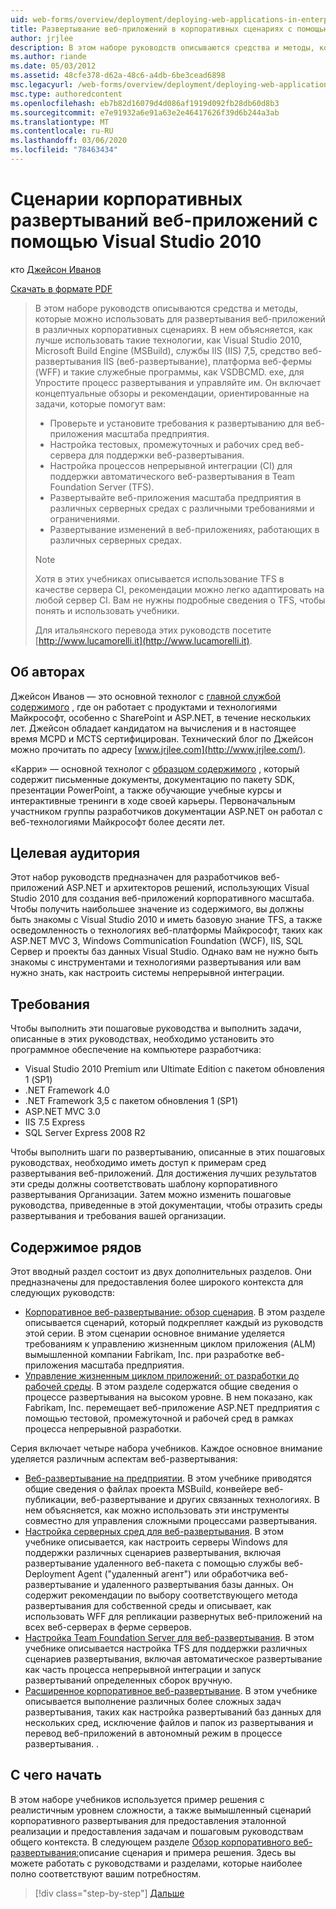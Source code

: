 ```yaml
---
uid: web-forms/overview/deployment/deploying-web-applications-in-enterprise-scenarios/deploying-web-applications-in-enterprise-scenarios
title: Развертывание веб-приложений в корпоративных сценариях с помощью Visual Studio 2010 | Документация Майкрософт
author: jrjlee
description: В этом наборе руководств описываются средства и методы, которые можно использовать для развертывания веб-приложений в различных корпоративных сценариях. В нем объясняется, как лучше использовать...
ms.author: riande
ms.date: 05/03/2012
ms.assetid: 48cfe378-d62a-48c6-a4db-6be3cead6898
msc.legacyurl: /web-forms/overview/deployment/deploying-web-applications-in-enterprise-scenarios/deploying-web-applications-in-enterprise-scenarios
msc.type: authoredcontent
ms.openlocfilehash: eb7b82d16079d4d086af1919d092fb28db60d8b3
ms.sourcegitcommit: e7e91932a6e91a63e2e46417626f39d6b244a3ab
ms.translationtype: MT
ms.contentlocale: ru-RU
ms.lasthandoff: 03/06/2020
ms.locfileid: "78463434"
---
```

# <a name="deploying-web-applications-in-enterprise-scenarios-using-visual-studio-2010"></a>Сценарии корпоративных развертываний веб-приложений с помощью Visual Studio 2010

кто [Джейсон Иванов](https://github.com/jrjlee)

[Скачать в формате PDF](https://msdnshared.blob.core.windows.net/media/MSDNBlogsFS/prod.evol.blogs.msdn.com/CommunityServer.Blogs.Components.WeblogFiles/00/00/00/63/56/8130.DeployingWebAppsInEnterpriseScenarios.pdf)

> В этом наборе руководств описываются средства и методы, которые можно использовать для развертывания веб-приложений в различных корпоративных сценариях. В нем объясняется, как лучше использовать такие технологии, как Visual Studio 2010, Microsoft Build Engine (MSBuild), службы IIS (IIS) 7,5, средство веб-развертывания IIS (веб-развертывание), платформа веб-фермы (WFF) и такие служебные программы, как VSDBCMD. exe, для Упростите процесс развертывания и управляйте им. Он включает концептуальные обзоры и рекомендации, ориентированные на задачи, которые помогут вам:
> 
> - Проверьте и установите требования к развертыванию для веб-приложения масштаба предприятия.
> - Настройка тестовых, промежуточных и рабочих сред веб-сервера для поддержки веб-развертывания.
> - Настройка процессов непрерывной интеграции (CI) для поддержки автоматического веб-развертывания в Team Foundation Server (TFS).
> - Развертывайте веб-приложения масштаба предприятия в различных серверных средах с различными требованиями и ограничениями.
> - Развертывание изменений в веб-приложениях, работающих в различных серверных средах.
> 
> > [!NOTE]
> > Хотя в этих учебниках описывается использование TFS в качестве сервера CI, рекомендации можно легко адаптировать на любой сервер CI. Вам не нужны подробные сведения о TFS, чтобы понять и использовать учебники.
> 
> 
> Для итальянского перевода этих руководств посетите [http://www.lucamorelli.it](http://www.lucamorelli.it).

## <a name="about-the-authors"></a>Об авторах

Джейсон Иванов — это основной технолог с [главной службой содержимого](http://www.contentmaster.com/) , где он работает с продуктами и технологиями Майкрософт, особенно с SharePoint и ASP.NET, в течение нескольких лет. Джейсон обладает кандидатом на вычисления и в настоящее время MCPD и MCTS сертифицирован. Технический блог по Джейсон можно прочитать по адресу [www.jrjlee.com](http://www.jrjlee.com/).

«Карри» — основной технолог с [образцом содержимого](http://www.contentmaster.com/) , который содержит письменные документы, документацию по пакету SDK, презентации PowerPoint, а также обучающие учебные курсы и интерактивные тренинги в ходе своей карьеры. Первоначальным участником группы разработчиков документации ASP.NET он работал с веб-технологиями Майкрософт более десяти лет.

## <a name="target-audience"></a>Целевая аудитория

Этот набор руководств предназначен для разработчиков веб-приложений ASP.NET и архитекторов решений, использующих Visual Studio 2010 для создания веб-приложений корпоративного масштаба. Чтобы получить наибольшее значение из содержимого, вы должны быть знакомы с Visual Studio 2010 и иметь базовую знание TFS, а также осведомленность о технологиях веб-платформы Майкрософт, таких как ASP.NET MVC 3, Windows Communication Foundation (WCF), IIS, SQL Сервер и проекты баз данных Visual Studio. Однако вам не нужно быть знакомы с инструментами и технологиями развертывания или вам нужно знать, как настроить системы непрерывной интеграции.

## <a name="requirements"></a>Требования

Чтобы выполнить эти пошаговые руководства и выполнить задачи, описанные в этих руководствах, необходимо установить это программное обеспечение на компьютере разработчика:

- Visual Studio 2010 Premium или Ultimate Edition с пакетом обновления 1 (SP1)
- .NET Framework 4.0
- .NET Framework 3,5 с пакетом обновления 1 (SP1)
- ASP.NET MVC 3.0
- IIS 7.5 Express
- SQL Server Express 2008 R2

Чтобы выполнить шаги по развертыванию, описанные в этих пошаговых руководствах, необходимо иметь доступ к примерам сред развертывания веб-приложений. Для достижения лучших результатов эти среды должны соответствовать шаблону корпоративного развертывания Организации. Затем можно изменить пошаговые руководства, приведенные в этой документации, чтобы отразить среды развертывания и требования вашей организации.

## <a name="series-contents"></a>Содержимое рядов

Этот вводный раздел состоит из двух дополнительных разделов. Они предназначены для предоставления более широкого контекста для следующих руководств:

- [Корпоративное веб-развертывание: обзор сценария](enterprise-web-deployment-scenario-overview.md). В этом разделе описывается сценарий, который подкрепляет каждый из руководств этой серии. В этом сценарии основное внимание уделяется требованиям к управлению жизненным циклом приложения (ALM) вымышленной компании Fabrikam, Inc. при разработке веб-приложения масштаба предприятия.
- [Управление жизненным циклом приложений: от разработки до рабочей среды](application-lifecycle-management-from-development-to-production.md). В этом разделе содержатся общие сведения о процессе развертывания на высоком уровне. В нем показано, как Fabrikam, Inc. перемещает веб-приложение ASP.NET предприятия с помощью тестовой, промежуточной и рабочей сред в рамках процесса непрерывной разработки.

Серия включает четыре набора учебников. Каждое основное внимание уделяется различным аспектам веб-развертывания:

- [Веб-развертывание на предприятии](../web-deployment-in-the-enterprise/web-deployment-in-the-enterprise.md). В этом учебнике приводятся общие сведения о файлах проекта MSBuild, конвейере веб-публикации, веб-развертывание и других связанных технологиях. В нем объясняется, как можно использовать эти инструменты совместно для управления сложными процессами развертывания.
- [Настройка серверных сред для веб-развертывания](../configuring-server-environments-for-web-deployment/configuring-server-environments-for-web-deployment.md). В этом учебнике описывается, как настроить серверы Windows для поддержки различных сценариев развертывания, включая развертывание удаленного веб-пакета с помощью службы веб-Deployment Agent ("удаленный агент") или обработчика веб-развертывание и удаленного развертывания базы данных. Он содержит рекомендации по выбору соответствующего метода развертывания для собственной среды и описывает, как использовать WFF для репликации развернутых веб-приложений на всех веб-серверах в ферме серверов.
- [Настройка Team Foundation Server для веб-развертывания](../configuring-team-foundation-server-for-web-deployment/configuring-team-foundation-server-for-web-deployment.md). В этом учебнике описывается настройка TFS для поддержки различных сценариев развертывания, включая автоматическое развертывание как часть процесса непрерывной интеграции и запуск развертываний определенных сборок вручную.
- [Расширенное корпоративное веб-развертывание](../advanced-enterprise-web-deployment/advanced-enterprise-web-deployment.md). В этом учебнике описывается выполнение различных более сложных задач развертывания, таких как настройка развертываний баз данных для нескольких сред, исключение файлов и папок из развертывания и перевод веб-приложений в автономный режим в процессе развертывания. .

## <a name="where-to-start"></a>С чего начать

В этом наборе учебников используется пример решения с реалистичным уровнем сложности, а также вымышленный сценарий корпоративного развертывания для предоставления эталонной реализации и предоставления задачам и пошаговым руководствам общего контекста. В следующем разделе [Обзор корпоративного веб-развертывания:](enterprise-web-deployment-scenario-overview.md)описание сценария и примера решения. Здесь вы можете работать с руководствами и разделами, которые наиболее полно соответствуют вашим потребностям.

> [!div class="step-by-step"]
> [Дальше](enterprise-web-deployment-scenario-overview.md)
